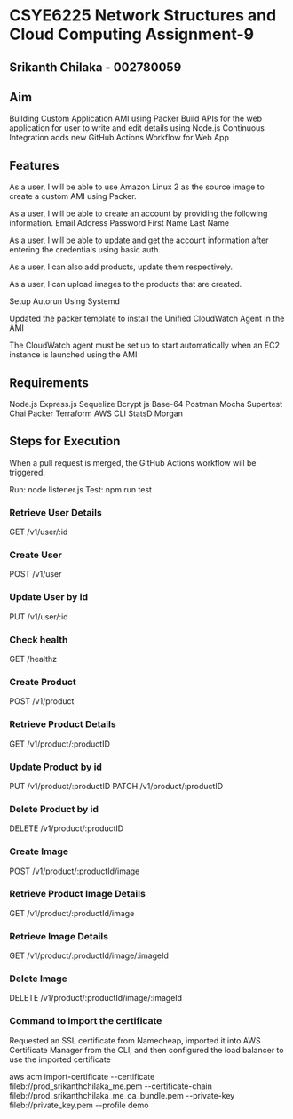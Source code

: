 # CSYE6225 Network Structures and Cloud Computing Assignment-9

## Srikanth Chilaka - 002780059

## Aim
Building Custom Application AMI using Packer
Build APIs for the web application for user to write and edit details using Node.js
Continuous Integration adds new GitHub Actions Workflow for Web App
## Features
As a user, I will be able to use Amazon Linux 2 as the source image to create a custom AMI using Packer.

As a user, I will be able to create an account by providing the following information.
    Email Address
    Password
    First Name
    Last Name

As a user, I will be able to update and get the account information after entering the credentials using basic auth.

As a user, I can also add products, update them respectively.

As a user, I can upload images to the products that are created.

Setup Autorun Using Systemd

Updated the packer template to install the Unified CloudWatch Agent in the AMI

The CloudWatch agent must be set up to start automatically when an EC2 instance is launched using the AMI
## Requirements
Node.js
Express.js
Sequelize
Bcrypt js
Base-64
Postman
Mocha
Supertest
Chai
Packer
Terraform
AWS CLI
StatsD
Morgan

## Steps for Execution
When a pull request is merged, the GitHub Actions workflow will be triggered.

Run: node listener.js
Test: npm run test

### Retrieve User Details
GET /v1/user/:id

### Create User
POST /v1/user

### Update User by id
PUT /v1/user/:id

### Check health
GET /healthz

### Create Product
POST /v1/product

### Retrieve Product Details
GET /v1/product/:productID

### Update Product by id
PUT /v1/product/:productID
PATCH /v1/product/:productID

### Delete Product by id
DELETE /v1/product/:productID

### Create Image
POST /v1/product/:productId/image

### Retrieve Product Image Details
GET /v1/product/:productId/image

### Retrieve Image Details
GET /v1/product/:productId/image/:imageId

### Delete Image
DELETE /v1/product/:productId/image/:imageId

### Command to import the certificate 
Requested an SSL certificate from Namecheap, imported it into AWS Certificate Manager from the CLI, and then configured the load balancer to use the imported certificate

aws acm import-certificate --certificate fileb://prod_srikanthchilaka_me.pem --certificate-chain fileb://prod_srikanthchilaka_me_ca_bundle.pem --private-key fileb://private_key.pem --profile demo
